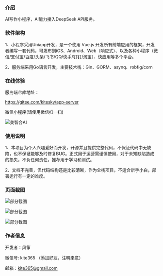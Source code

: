 ### 介绍

AI写作小程序，AI能力接入DeepSeek API服务。

### 软件架构

1、小程序采用Uniapp开发，是一个使用 Vue.js 开发所有前端应用的框架，开发者编写一套代码，可发布到iOS、Android、Web（响应式）、以及各种小程序（微信/支付宝/百度/头条/飞书/QQ/快手/钉钉/淘宝）、快应用等多个平台。

2、服务端采用Go语言开发，主要技术栈：Gin、GORM、asynq、robfig/corn

### 在线体验

服务端仓库地址：

https://gitee.com/kitesky/app-server

微信小程序(请使用微信扫一扫)

![美智合AI](https://api.idcd.com/assets/example/10001307.png)


### 使用说明


1、本项目为个人兴趣爱好而开发，开源并且提供完整代码，不保证代码中无缺陷，也不保证能够及时修复BUG。正式用于运营需谨慎使用，对于未知缺陷造成的损失，不负任何责任，推荐用于学习和测试。

2、文档不完善，但代码结构还是比较清晰，作为全栈项目，不适合新手小白，部署运行有一定的难度。

### 页面截图

![部分截图](https://api.idcd.com/assets/example/p1.png)

![部分截图](https://api.idcd.com/assets/example/p2.png)

![部分截图](https://api.idcd.com/assets/example/p3.png)

### 作者信息

开发者：风筝

微信号: kite365 （添加好友，注明来意）

邮箱：kite365@gmail.com

